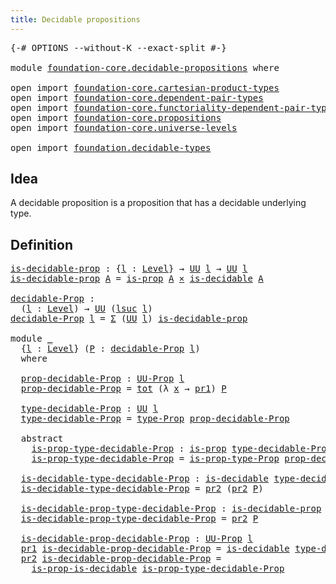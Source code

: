 ```yaml
---
title: Decidable propositions
---
```


<pre class="Agda"><a id="48" class="Symbol">{-#</a> <a id="52" class="Keyword">OPTIONS</a> <a id="60" class="Pragma">--without-K</a> <a id="72" class="Pragma">--exact-split</a> <a id="86" class="Symbol">#-}</a>

<a id="91" class="Keyword">module</a> <a id="98" href="foundation-core.decidable-propositions.html" class="Module">foundation-core.decidable-propositions</a> <a id="137" class="Keyword">where</a>

<a id="144" class="Keyword">open</a> <a id="149" class="Keyword">import</a> <a id="156" href="foundation-core.cartesian-product-types.html" class="Module">foundation-core.cartesian-product-types</a>
<a id="196" class="Keyword">open</a> <a id="201" class="Keyword">import</a> <a id="208" href="foundation-core.dependent-pair-types.html" class="Module">foundation-core.dependent-pair-types</a>
<a id="245" class="Keyword">open</a> <a id="250" class="Keyword">import</a> <a id="257" href="foundation-core.functoriality-dependent-pair-types.html" class="Module">foundation-core.functoriality-dependent-pair-types</a>
<a id="308" class="Keyword">open</a> <a id="313" class="Keyword">import</a> <a id="320" href="foundation-core.propositions.html" class="Module">foundation-core.propositions</a>
<a id="349" class="Keyword">open</a> <a id="354" class="Keyword">import</a> <a id="361" href="foundation-core.universe-levels.html" class="Module">foundation-core.universe-levels</a>

<a id="394" class="Keyword">open</a> <a id="399" class="Keyword">import</a> <a id="406" href="foundation.decidable-types.html" class="Module">foundation.decidable-types</a>
</pre>
## Idea

A decidable proposition is a proposition that has a decidable underlying type.

## Definition

<pre class="Agda"><a id="is-decidable-prop"></a><a id="550" href="foundation-core.decidable-propositions.html#550" class="Function">is-decidable-prop</a> <a id="568" class="Symbol">:</a> <a id="570" class="Symbol">{</a><a id="571" href="foundation-core.decidable-propositions.html#571" class="Bound">l</a> <a id="573" class="Symbol">:</a> <a id="575" href="Agda.Primitive.html#597" class="Postulate">Level</a><a id="580" class="Symbol">}</a> <a id="582" class="Symbol">→</a> <a id="584" href="foundation-core.universe-levels.html#235" class="Primitive">UU</a> <a id="587" href="foundation-core.decidable-propositions.html#571" class="Bound">l</a> <a id="589" class="Symbol">→</a> <a id="591" href="foundation-core.universe-levels.html#235" class="Primitive">UU</a> <a id="594" href="foundation-core.decidable-propositions.html#571" class="Bound">l</a>
<a id="596" href="foundation-core.decidable-propositions.html#550" class="Function">is-decidable-prop</a> <a id="614" href="foundation-core.decidable-propositions.html#614" class="Bound">A</a> <a id="616" class="Symbol">=</a> <a id="618" href="foundation-core.propositions.html#1309" class="Function">is-prop</a> <a id="626" href="foundation-core.decidable-propositions.html#614" class="Bound">A</a> <a id="628" href="foundation-core.cartesian-product-types.html#590" class="Function Operator">×</a> <a id="630" href="foundation.decidable-types.html#1915" class="Function">is-decidable</a> <a id="643" href="foundation-core.decidable-propositions.html#614" class="Bound">A</a>

<a id="decidable-Prop"></a><a id="646" href="foundation-core.decidable-propositions.html#646" class="Function">decidable-Prop</a> <a id="661" class="Symbol">:</a>
  <a id="665" class="Symbol">(</a><a id="666" href="foundation-core.decidable-propositions.html#666" class="Bound">l</a> <a id="668" class="Symbol">:</a> <a id="670" href="Agda.Primitive.html#597" class="Postulate">Level</a><a id="675" class="Symbol">)</a> <a id="677" class="Symbol">→</a> <a id="679" href="foundation-core.universe-levels.html#235" class="Primitive">UU</a> <a id="682" class="Symbol">(</a><a id="683" href="Agda.Primitive.html#780" class="Primitive">lsuc</a> <a id="688" href="foundation-core.decidable-propositions.html#666" class="Bound">l</a><a id="689" class="Symbol">)</a>
<a id="691" href="foundation-core.decidable-propositions.html#646" class="Function">decidable-Prop</a> <a id="706" href="foundation-core.decidable-propositions.html#706" class="Bound">l</a> <a id="708" class="Symbol">=</a> <a id="710" href="foundation-core.dependent-pair-types.html#515" class="Record">Σ</a> <a id="712" class="Symbol">(</a><a id="713" href="foundation-core.universe-levels.html#235" class="Primitive">UU</a> <a id="716" href="foundation-core.decidable-propositions.html#706" class="Bound">l</a><a id="717" class="Symbol">)</a> <a id="719" href="foundation-core.decidable-propositions.html#550" class="Function">is-decidable-prop</a>

<a id="738" class="Keyword">module</a> <a id="745" href="foundation-core.decidable-propositions.html#745" class="Module">_</a>
  <a id="749" class="Symbol">{</a><a id="750" href="foundation-core.decidable-propositions.html#750" class="Bound">l</a> <a id="752" class="Symbol">:</a> <a id="754" href="Agda.Primitive.html#597" class="Postulate">Level</a><a id="759" class="Symbol">}</a> <a id="761" class="Symbol">(</a><a id="762" href="foundation-core.decidable-propositions.html#762" class="Bound">P</a> <a id="764" class="Symbol">:</a> <a id="766" href="foundation-core.decidable-propositions.html#646" class="Function">decidable-Prop</a> <a id="781" href="foundation-core.decidable-propositions.html#750" class="Bound">l</a><a id="782" class="Symbol">)</a>
  <a id="786" class="Keyword">where</a>

  <a id="795" href="foundation-core.decidable-propositions.html#795" class="Function">prop-decidable-Prop</a> <a id="815" class="Symbol">:</a> <a id="817" href="foundation-core.propositions.html#1393" class="Function">UU-Prop</a> <a id="825" href="foundation-core.decidable-propositions.html#750" class="Bound">l</a>
  <a id="829" href="foundation-core.decidable-propositions.html#795" class="Function">prop-decidable-Prop</a> <a id="849" class="Symbol">=</a> <a id="851" href="foundation-core.functoriality-dependent-pair-types.html#1913" class="Function">tot</a> <a id="855" class="Symbol">(λ</a> <a id="858" href="foundation-core.decidable-propositions.html#858" class="Bound">x</a> <a id="860" class="Symbol">→</a> <a id="862" href="foundation-core.dependent-pair-types.html#605" class="Field">pr1</a><a id="865" class="Symbol">)</a> <a id="867" href="foundation-core.decidable-propositions.html#762" class="Bound">P</a>

  <a id="872" href="foundation-core.decidable-propositions.html#872" class="Function">type-decidable-Prop</a> <a id="892" class="Symbol">:</a> <a id="894" href="foundation-core.universe-levels.html#235" class="Primitive">UU</a> <a id="897" href="foundation-core.decidable-propositions.html#750" class="Bound">l</a>
  <a id="901" href="foundation-core.decidable-propositions.html#872" class="Function">type-decidable-Prop</a> <a id="921" class="Symbol">=</a> <a id="923" href="foundation-core.propositions.html#1495" class="Function">type-Prop</a> <a id="933" href="foundation-core.decidable-propositions.html#795" class="Function">prop-decidable-Prop</a>

  <a id="956" class="Keyword">abstract</a>
    <a id="969" href="foundation-core.decidable-propositions.html#969" class="Function">is-prop-type-decidable-Prop</a> <a id="997" class="Symbol">:</a> <a id="999" href="foundation-core.propositions.html#1309" class="Function">is-prop</a> <a id="1007" href="foundation-core.decidable-propositions.html#872" class="Function">type-decidable-Prop</a>
    <a id="1031" href="foundation-core.decidable-propositions.html#969" class="Function">is-prop-type-decidable-Prop</a> <a id="1059" class="Symbol">=</a> <a id="1061" href="foundation-core.propositions.html#1562" class="Function">is-prop-type-Prop</a> <a id="1079" href="foundation-core.decidable-propositions.html#795" class="Function">prop-decidable-Prop</a>

  <a id="1102" href="foundation-core.decidable-propositions.html#1102" class="Function">is-decidable-type-decidable-Prop</a> <a id="1135" class="Symbol">:</a> <a id="1137" href="foundation.decidable-types.html#1915" class="Function">is-decidable</a> <a id="1150" href="foundation-core.decidable-propositions.html#872" class="Function">type-decidable-Prop</a>
  <a id="1172" href="foundation-core.decidable-propositions.html#1102" class="Function">is-decidable-type-decidable-Prop</a> <a id="1205" class="Symbol">=</a> <a id="1207" href="foundation-core.dependent-pair-types.html#617" class="Field">pr2</a> <a id="1211" class="Symbol">(</a><a id="1212" href="foundation-core.dependent-pair-types.html#617" class="Field">pr2</a> <a id="1216" href="foundation-core.decidable-propositions.html#762" class="Bound">P</a><a id="1217" class="Symbol">)</a>

  <a id="1222" href="foundation-core.decidable-propositions.html#1222" class="Function">is-decidable-prop-type-decidable-Prop</a> <a id="1260" class="Symbol">:</a> <a id="1262" href="foundation-core.decidable-propositions.html#550" class="Function">is-decidable-prop</a> <a id="1280" href="foundation-core.decidable-propositions.html#872" class="Function">type-decidable-Prop</a>
  <a id="1302" href="foundation-core.decidable-propositions.html#1222" class="Function">is-decidable-prop-type-decidable-Prop</a> <a id="1340" class="Symbol">=</a> <a id="1342" href="foundation-core.dependent-pair-types.html#617" class="Field">pr2</a> <a id="1346" href="foundation-core.decidable-propositions.html#762" class="Bound">P</a>

  <a id="1351" href="foundation-core.decidable-propositions.html#1351" class="Function">is-decidable-prop-decidable-Prop</a> <a id="1384" class="Symbol">:</a> <a id="1386" href="foundation-core.propositions.html#1393" class="Function">UU-Prop</a> <a id="1394" href="foundation-core.decidable-propositions.html#750" class="Bound">l</a>
  <a id="1398" href="foundation-core.dependent-pair-types.html#605" class="Field">pr1</a> <a id="1402" href="foundation-core.decidable-propositions.html#1351" class="Function">is-decidable-prop-decidable-Prop</a> <a id="1435" class="Symbol">=</a> <a id="1437" href="foundation.decidable-types.html#1915" class="Function">is-decidable</a> <a id="1450" href="foundation-core.decidable-propositions.html#872" class="Function">type-decidable-Prop</a>
  <a id="1472" href="foundation-core.dependent-pair-types.html#617" class="Field">pr2</a> <a id="1476" href="foundation-core.decidable-propositions.html#1351" class="Function">is-decidable-prop-decidable-Prop</a> <a id="1509" class="Symbol">=</a>
    <a id="1515" href="foundation.decidable-types.html#7642" class="Function">is-prop-is-decidable</a> <a id="1536" href="foundation-core.decidable-propositions.html#969" class="Function">is-prop-type-decidable-Prop</a>
</pre>